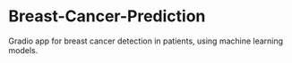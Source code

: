 # Breast-Cancer-Prediction
Gradio app for breast cancer detection in patients, using machine learning models.
